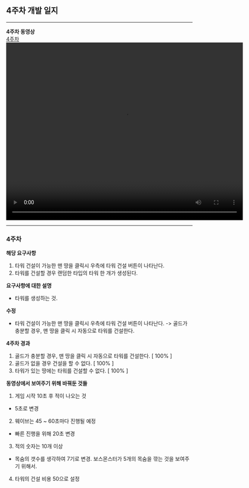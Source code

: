 
## 4주차 개발 일지
---

**4주차 동영상**
<br>
[4주차](files/4Week/RD_4Week.mp4)
<video controls width="640" height="480">
  <source src="files/4Week/RD_4Week.mp4" type="video/mp4">
  Sorry, your browser doesn't support embedded videos.
</video>


---
### 4주차

**해당 요구사항**
1. 타워 건설이 가능한 맨 땅을 클릭시 우측에 타워 건설 버튼이 나타난다.
2. 타워를 건설할 경우 랜덤한 타입의 타워 한 개가 생성된다.

**요구사항에 대한 설명**
- 타워를 생성하는 것.

**수정**
- 타워 건설이 가능한 맨 땅을 클릭시 우측에 타워 건설 버튼이 나타난다.
-> 골드가 충분할 경우, 맨 땅을 클릭 시 자동으로 타워를 건설한다.

**4주차 경과**

1. 골드가 충분할 경우, 맨 땅을 클릭 시 자동으로 타워를 건설한다.  [ 100% ]
2. 골드가 없을 경우 건설을 할 수 없다. [ 100% ]
3. 타워가 있는 땅에는 타워를 건설할 수 없다. [ 100% ]

**동영상에서 보여주기 위해 바꿔둔 것들**
1. 게임 시작 10초 후 적이 나오는 것
  - 5초로 변경
2. 웨이브는 45 ~ 60초마다 진행될 예정
  - 빠른 진행을 위해 20초 변경
3. 적의 숫자는 10개 이상
  - 목숨의 갯수를 생각하여 7기로 변경. 보스몬스터가 5개의 목숨을 깎는 것을 보여주기 위해서.
4. 타워의 건설 비용 50으로 설정
